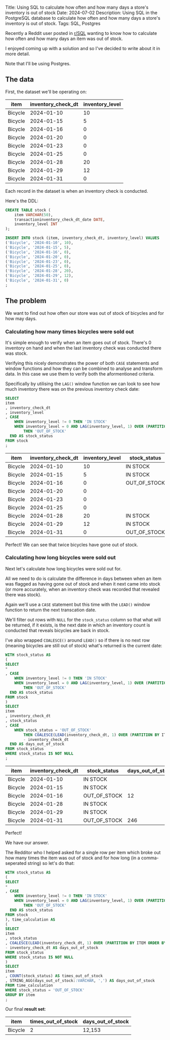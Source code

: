 Title: Using SQL to calculate how often and how many days a store's inventory is out of stock 
Date: 2024-07-02
Description: Using SQL in the PostgreSQL database to calculate how often and how many days a store's inventory is out of stock.
Tags: SQL, Postgres

<!-- Google tag (gtag.js) -->
<script async src="https://www.googletagmanager.com/gtag/js?id=G-TFP90633KX"></script>
<script>
  window.dataLayer = window.dataLayer || [];
  function gtag(){dataLayer.push(arguments);}
  gtag('js', new Date());

  gtag('config', 'G-TFP90633KX');
</script>

Recently a Reddit user posted in [r/SQL](https://www.reddit.com/r/SQL/) wanting to know how to calculate 
how often and how many days an item was out of stock.

I enjoyed coming up with a solution and so I've decided to write about it in more detail.

Note that I'll be using Postgres.

## The data

First, the dataset we'll be operating on:

|item|inventory_check_dt|inventory_level|
|----|----------------|---------------|
|Bicycle|2024-01-10|10|
|Bicycle|2024-01-15|5|
|Bicycle|2024-01-16|0|
|Bicycle|2024-01-20|0|
|Bicycle|2024-01-23|0|
|Bicycle|2024-01-25|0|
|Bicycle|2024-01-28|20|
|Bicycle|2024-01-29|12|
|Bicycle|2024-01-31|0|

Each record in the dataset is when an inventory check is conducted.

Here's the DDL:

```SQL
CREATE TABLE stock (
    item VARCHAR(50),
    transactioninventory_check_dt_date DATE,
    inventory_level INT
);

INSERT INTO stock (item, inventory_check_dt, inventory_level) VALUES
('Bicycle', '2024-01-10', 10),
('Bicycle', '2024-01-15', 5),
('Bicycle', '2024-01-16', 0),
('Bicycle', '2024-01-20', 0),
('Bicycle', '2024-01-23', 0),
('Bicycle', '2024-01-25', 0),
('Bicycle', '2024-01-28', 20),
('Bicycle', '2024-01-29', 12),
('Bicycle', '2024-01-31', 0)
;
```

## The problem

We want to find out how often our store was out of stock of bicycles and for how may days.

### Calculating how many times bicycles were sold out

It's simple enough to verify when an item goes out of stock. There's 0 inventory on hand
and when the last inventory check was conducted there was stock.

Verifying this nicely demonstrates the power of both `CASE` statements and window functions and how they can be combined
to analyse and transform data. In this case we use them to verify both the aformentioned criteria. 

Specifically by utilising the `LAG()` window function we can look to see how much inventory there was on the previous inventory check date:

```SQL
SELECT
item
, inventory_check_dt
, inventory_level
, CASE 
	WHEN inventory_level != 0 THEN 'IN STOCK'
    WHEN inventory_level = 0 AND LAG(inventory_level, 1) OVER (PARTITION BY ITEM ORDER BY inventory_check_dt) != 0 
		THEN 'OUT_OF_STOCK' 
  END AS stock_status
FROM stock
;
```

|item|inventory_check_dt|inventory_level|stock_status|
|----|----------------|---------------|------------|
|Bicycle|2024-01-10|10|IN STOCK|
|Bicycle|2024-01-15|5|IN STOCK|
|Bicycle|2024-01-16|0|OUT_OF_STOCK|
|Bicycle|2024-01-20|0||
|Bicycle|2024-01-23|0||
|Bicycle|2024-01-25|0||
|Bicycle|2024-01-28|20|IN STOCK|
|Bicycle|2024-01-29|12|IN STOCK|
|Bicycle|2024-01-31|0|OUT_OF_STOCK|

Perfect! We can see that twice bicycles have gone out of stock.

### Calculating how long bicycles were sold out

Next let's calculate how long bicycles were sold out for.

All we need to do is calculate the difference in days between when an item was flagged as having gone out of stock and when it 
next came into stock (or more accurately, when an inventory check was recorded that revealed there was stock).

Again we'll use a `CASE` statement but this time with the `LEAD()` window function to return the next transcation date.

We'll filter out rows with `NULL` for the `stock_status` column so that what will be returned, if it exists, is the next date in which an inventory count is conducted that reveals bicycles are back in stock.

I've also wrapped `COALESCE()` around `LEAD()` so if there is no next row (meaning bicycles are still out of stock) what's returned is the current date:

```SQL
WITH stock_status AS 
(
SELECT
*
, CASE 
	WHEN inventory_level != 0 THEN 'IN STOCK'
    WHEN inventory_level = 0 AND LAG(inventory_level, 1) OVER (PARTITION BY item ORDER BY inventory_check_dt) != 0 
    	THEN 'OUT_OF_STOCK' 
  END AS stock_status
FROM stock
)
SELECT
item
, inventory_check_dt
, stock_status
, CASE 
	WHEN stock_status = 'OUT_OF_STOCK' 
		THEN COALESCE(LEAD(inventory_check_dt, 1) OVER (PARTITION BY ITEM ORDER BY inventory_check_dt), CURRENT_DATE)
		- inventory_check_dt 
  END AS days_out_of_stock
FROM stock_status
WHERE stock_status IS NOT NULL
;
```
|item|inventory_check_dt|stock_status|days_out_of_stock|
|----|------------------|------------|-----------------|
|Bicycle|2024-01-10|IN STOCK||
|Bicycle|2024-01-15|IN STOCK||
|Bicycle|2024-01-16|OUT_OF_STOCK|12|
|Bicycle|2024-01-28|IN STOCK||
|Bicycle|2024-01-29|IN STOCK||
|Bicycle|2024-01-31|OUT_OF_STOCK|246|

Perfect!

We have our answer.

The Redditor who I helped asked for a single row per item which broke out how many
times the item was out of stock and for how long (in a comma-seperated string) so let's do that:

```SQL
WITH stock_status AS 
(
SELECT
*
, CASE 
	WHEN inventory_level != 0 THEN 'IN STOCK'
    WHEN inventory_level = 0 AND LAG(inventory_level, 1) OVER (PARTITION BY item ORDER BY inventory_check_dt) != 0 
    	THEN 'OUT_OF_STOCK' 
  END AS stock_status
FROM stock
), time_calculation AS 
(
SELECT
item
, stock_status
, COALESCE(LEAD(inventory_check_dt, 1) OVER (PARTITION BY ITEM ORDER BY inventory_check_dt), CURRENT_DATE) 
- inventory_check_dt AS days_out_of_stock
FROM stock_status
WHERE stock_status IS NOT NULL 
)
SELECT 
item 
, COUNT(stock_status) AS times_out_of_stock
, STRING_AGG(days_out_of_stock::VARCHAR, ',') AS days_out_of_stock
FROM time_calculation 
WHERE stock_status = 'OUT_OF_STOCK'
GROUP BY item 
;
```

Our final __result set__:

|item|times_out_of_stock|days_out_of_stock|
|----|------------------|-----------------|
|Bicycle|2|12,153|


